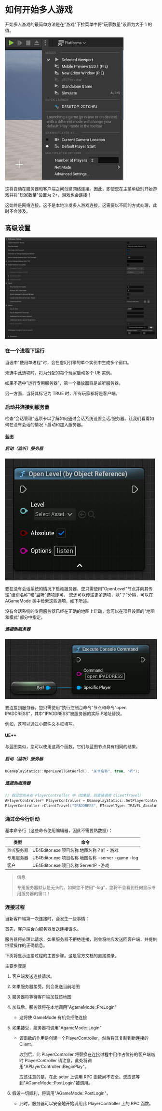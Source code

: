 # 如何开始多人游戏

开始多人游戏的最简单方法是在"游戏"下拉菜单中将"玩家数量"设置为大于 1 的值。

![设置](../images/image-13.png)

这将自动在服务器和客户端之间创建网络连接。因此，即使您在主菜单级别开始游戏并将"玩家数量"设置为 2+，游戏也会连接！

这始终是网络连接。这不是本地沙发多人游戏连接。这需要以不同的方式处理，此时不会涉及。

## 高级设置​

![高级设置](../images/image-14.png)

### 在一个进程下运行​

当选中"使用单进程"时，会在虚幻引擎的单个实例中生成多个窗口。

未选中此选项时，将为分配的每个玩家启动多个 UE 实例。

如果不选中"运行专用服务器"，第一个播放器将是监听服务器。

另一方面，当将其标记为 TRUE 时，所有玩家都将是客户端。

### 启动并连接到服务器​

检查"会话管理"选项卡以了解如何通过会话系统设置会话/服务器。让我们看看如何在没有会话的情况下启动和加入服务器。

#### 蓝图​

##### 启动（监听）服务器​

![监听服务器](../images/image-15.png)

要在没有会话系统的情况下启动服务器，您只需使用"OpenLevel"节点并向其传递"级别名称"和"监听"选项即可。
您还可以传递更多选项，以"？"分隔，可以在 AGameMode 类中检索这些选项，如下所述。

没有会话系统的专用服务器已经在正确的地图上启动，您可以在项目设置的"地图和模式"部分中指定。

##### 连接到服务器​

![通过IP连接](../images/image-16.png)

要连接到服务器，您只需使用"执行控制台命令"节点和命令"open IPADDRESS"，其中"IPADDRESS"被服务器的实际IP地址替换。

例如，这可以通过小部件文本框填写。

#### UE++​

与蓝图类似，您可以使用这两个函数，它们与蓝图节点具有相同的结果。

##### 启动（监听）服务器​

``` cpp
UGameplayStatics::OpenLevel(GetWorld(), "关卡名称", true, "听");
```

##### 连接到服务器​

``` cpp
// 假设您尚未在 PlayerController 中（如果是，则直接调用 ClientTravel）
APlayerController* PlayerController = UGameplayStatics::GetPlayerController(GetWorld(), 0);
PlayerController->ClientTravel("IPADDRESS", ETravelType::TRAVEL_Absolute);
```

### 通过命令行启动

基本命令行（这些命令使用编辑器，因此不需要熟数据）：

| 类型 | 命令 |
| ---- | -------- |
| 监听服务器 | UE4Editor.exe 项目名称 地图名称？听 - 游戏 |
| 专用服务器 | UE4Editor.exe 项目名称 地图名称 -server -game -log | UE4Editor.exe
| 客户| UE4Editor.exe 项目名称 ServerIP -游戏 | UE4Editor.exe

> 信息
>
> 专用服务器默认是无头的。如果您不使用"-log"，您将不会看到任何显示专用服务器的窗口！

### 连接过程

当新客户端第一次连接时，会发生一些事情：

首先，客户端会向服务器发送连接请求。

服务器将处理此请求，如果服务器不拒绝连接，则会将响应发送回客户端，并提供继续操作的正确信息。

下页将显示连接过程的主要步骤。这是官方文档的直接摘录。

主要步骤是​

1. 客户端发送连接请求。

2. 如果服务器接受，则会发送当前地图

3. 服务器将等待客户端加载该地图

4. 加载后，服务器将在本地调用"AgameMode::PreLogin"
    - 这将使 GameMode 有机会拒绝连接

5. 如果接受，服务器将调用"AgameMode::Login"

    - 该函数的作用是创建一个PlayerController，然后将其复制到新连接的Client。

        收到后，此 PlayerController 将替换在连接过程中用作占位符的客户端临时 PlayerController 请注意，此处将调用"APlayerController::BeginPlay"。

        应该注意的是，在此 actor 上调用 RPC 函数尚不安全。您应该等到"AGameMode::PostLogin"被调用。

6. 假设一切顺利，将调用"AGameMode::PostLogin"。
    - 此时，服务器可以安全地开始调用此 PlayerController 上的 RPC 函数。
